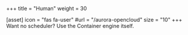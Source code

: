 +++
title = "Human"
weight = 30

[asset]
    icon = "fas fa-user"
    #url = "/aurora-opencloud"
    size = "10"
+++
Want no scheduler? Use the Container engine itself.